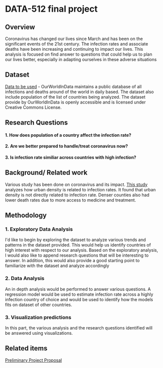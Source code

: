 # DATA-512 final project

## Overview
Coronavirus has changed our lives since March and has been on the significant events of the 21st century. The infection rates and associate deaths have been increasing and continuing to impact our lives. This analysis is focused on find answer to questions that could help us to plan our lives better, especially in adapting ourselves in these adverse situations

## Dataset
[Data to be used](https://ourworldindata.org/coronavirus-source-data) - OurWorldInData maintains a public database of all infections and deaths around of the world in daily based. The dataset also include population of the list of countries being analyzed. The dataset provide by OurWorldInData is openly accessible and is licensed under Creative Commons License.

## Research Questions

#### 1. How does population of a country affect the infection rate?
#### 2. Are we better prepared to handle/treat coronavirus now?
#### 3. Is infection rate similiar across countries with high infection?

## Background/ Related work
Various study has been done on coronavirus and its impact. [This study](https://www.jhsph.edu/news/news-releases/2020/urban-density-not-linked-to-higher-coronavirus-infection-rates-and-is-linked-to-lower-covid-19-death-rates.html) analyzes how urban density is related to infection rates. It found that urban density is not directly related to infection rate. Denser counties also had lower death rates due to more access to medicine and treatment.

## Methodology

### 1. Exploratory Data Analysis
I'd like to begin by exploring the dataset to analyze various trends and patterns in the dataset provided. This would help us identify countries of high interest with respect to our analysis. Based on the exploratory analysis, I would also like to append research questions that will be interesting to answer. In addition, this would also provide a good starting point to familiarize with the dataset and analyze accordingly

### 2. Data Analysis
An in depth analysis would be performed to answer various questions. A regression model would be used to estimate infection rate across a highly infection country of choice and would be used to identify how the models fits on dataset of other countries. 

### 3. Visualization predictions
In this part, the various analysis and the research questions identified will be answered using visualizations.

## Related items
[Preliminary Project Proposal](https://github.com/Sreejavm/DATA-512-final/blob/main/data-512-final/Final%20Project%20Preliminary%20Proposal.pdf)
